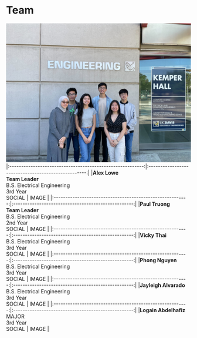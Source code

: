 # Team
![Team](https://github.com/vickythai/EE-Emerge-2023-LEDPucks/blob/main/pictures/team_pic.JPG?raw=true)
|:---------------------------------------------------------:|:---------------------------------------------------:|
|**Alex Lowe**   <br/> **Team Leader** <br/> B.S. Electrical Engineering <br/> 3rd Year <br/> SOCIAL | IMAGE |
|:---------------------------------------------------------:|:---------------------------------------------------:|
|**Paul Truong**   <br/> **Team Leader** <br/> B.S. Electrical Engineering <br/> 2nd Year <br/> SOCIAL | IMAGE |
|:---------------------------------------------------------:|:---------------------------------------------------:|
|**Vicky Thai**   <br/> B.S. Electrical Engineering <br/> 3rd Year <br/> SOCIAL | IMAGE |
|:---------------------------------------------------------:|:---------------------------------------------------:|
|**Phong Nguyen**   <br/> B.S. Electrical Engineering <br/> 3rd Year <br/> SOCIAL | IMAGE |
|:---------------------------------------------------------:|:---------------------------------------------------:|
|**Jayleigh Alvarado**   <br/> B.S. Electrical Engineering <br/> 3rd Year <br/> SOCIAL | IMAGE |
|:---------------------------------------------------------:|:---------------------------------------------------:|
|**Logain Abdelhafiz**   <br/> MAJOR <br/> 3rd Year <br/> SOCIAL | IMAGE |
